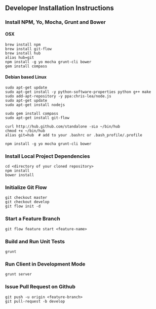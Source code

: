 ## Developer Installation Instructions

### Install NPM, Yo, Mocha, Grunt and Bower

#### OSX
    brew install npm
    brew install git-flow
    brew install hub
    alias hub=git
    npm install -g yo mocha grunt-cli bower
    gem install compass

#### Debian based Linux
    sudo apt-get update
    sudo apt-get install -y python-software-properties python g++ make
    sudo add-apt-repository -y ppa:chris-lea/node.js
    sudo apt-get update
    sudo apt-get install nodejs
   
    sudo gem install compass
    sudo apt-get install git-flow
    
    curl http://hub.github.com/standalone -sLo ~/bin/hub
    chmod +x ~/bin/hub
    alias git=hub  # add to your .bashrc or .bash_profile/.profile

    npm install -g yo mocha grunt-cli bower

### Install Local Project Dependencies 
    cd <directory of your cloned repository>
    npm install
    bower install

### Initialize Git Flow
    git checkout master
    git checkout develop
    git flow init -d

### Start a Feature Branch
    git flow feature start <feature-name>

### Build and Run Unit Tests
    grunt

### Run Client in Development Mode
    grunt server
    
### Issue Pull Request on Github
    git push -u origin <feature-branch>
    git pull-request -b develop
